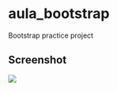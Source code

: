 # aula_bootstrap

Bootstrap practice project

## Screenshot

![](https://user-images.githubusercontent.com/79882701/118045385-37356800-b34e-11eb-91fa-fe14623ae070.png)
